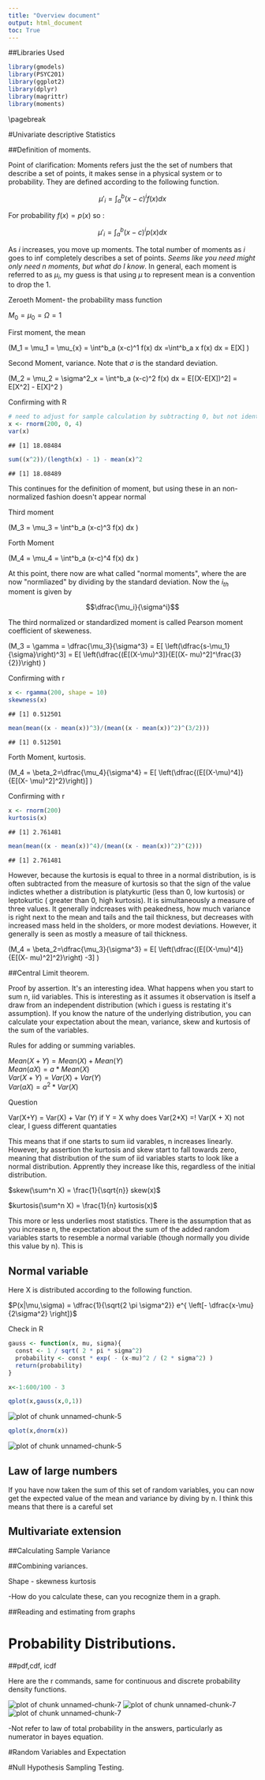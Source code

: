 ```yaml
---
title: "Overview document"
output: html_document
toc: True
---
```



##Libraries Used

```r
library(gmodels)
library(PSYC201)
library(ggplot2)
library(dplyr)
library(magrittr)
library(moments)
```
\pagebreak


#Univariate descriptive Statistics

##Definition of moments.

Point of clarification: Moments refers just the the set of numbers that describe a set of points, it makes sense in a physical system or to probability. They are defined according to the following function. 

$$\mu'_i = \int^b_a (x-c)^i f(x) dx$$

For probability $f(x)=p(x)$ so :

$$\mu'_i = \int^b_a (x-c)^i p(x) dx$$

As $i$ increases, you move up moments. The total number of moments as $i$ goes to $\inf$ completely describes a set of points. *Seems like you need might only need n moments, but what do I know*. In general, each moment is referred to as $\mu_i$, my guess is that using $\mu$ to represent mean is a convention to drop the 1. 



Zeroeth Moment- the probability mass function   
 
 $M_0 = \mu_0 = \Omega = 1$ 
 
First moment, the mean
  
\(M_1 = \mu_1 = \mu_{x} = \int^b_a (x-c)^1 f(x) dx =\int^b_a x f(x) dx  = E[X] \)     

Second Moment, variance. Note that $\sigma$ is the standard deviation.  
 
\(M_2 = \mu_2 = \sigma^2_x = \int^b_a (x-c)^2 f(x) dx  = E[(X-E[X])^2] = E[X^2] - E[X]^2 \)

Confirming with R

```r
# need to adjust for sample calculation by subtracting 0, but not identitcal
x <- rnorm(200, 0, 4)
var(x)
```

```
## [1] 18.08484
```

```r
sum((x^2))/(length(x) - 1) - mean(x)^2
```

```
## [1] 18.08489
```


This continues for the definition of moment, but using these in an non-normalized fashion doesn't appear normal


Third moment

\(M_3 = \mu_3 = \int^b_a (x-c)^3 f(x) dx \)  

Forth Moment

\(M_4 = \mu_4 = \int^b_a (x-c)^4 f(x) dx \)  

At this point, there now are what called "normal moments", where the are now "normliazed" by dividing by the  standard deviation. Now the $i_{th}$ moment is given by

$$\dfrac{\mu_i}{\sigma^i}$$

The third normalized or standardized moment is called Pearson moment coefficient of skeweness.


\(M_3 = \gamma = \dfrac{\mu_3}{\sigma^3} = E[ \left(\dfrac{s-\mu_1}{\sigma}\right)^3] = E[ \left(\dfrac{(E[(X-\mu)^3]}{E[(X-
mu)^2]^\frac{3}{2}}\right) \)

Confirming with r

```r
x <- rgamma(200, shape = 10)
skewness(x)
```

```
## [1] 0.512501
```

```r
mean(mean((x - mean(x))^3)/(mean((x - mean(x))^2)^(3/2)))
```

```
## [1] 0.512501
```

Forth Moment, kurtosis.

\(M_4 = \beta_2=\dfrac{\mu_4}{\sigma^4}  = E[ \left(\dfrac{(E[(X-\mu)^4]}{E[(X-
\mu)^2]^2}\right)]   \) 

Confirming with r

```r
x <- rnorm(200)
kurtosis(x)
```

```
## [1] 2.761481
```

```r
mean(mean((x - mean(x))^4)/(mean((x - mean(x))^2)^(2)))
```

```
## [1] 2.761481
```


However, because the kurtosis is equal to three in a normal distribution, is is often subtracted from the measure of kurtosis so that the sign of the value indictes whether a distribution is platykurtic (less than 0, low kurtosis) or leptokurtic ( greater than 0, high kurtosis). It is simultaneously a measure of three values. It generally indcreases with peakedness, how much variance is right next to the mean and tails and the tail thickness, but decreases with increased mass held in the sholders, or more modest deviations. However, it generally is seen as mostly a measure of tail thickness. 

\(M_4 = \beta_2=\dfrac{\mu_3}{\sigma^3}  = E[ \left(\dfrac{(E[(X-\mu)^4]}{E[(X-
mu)^2]^2}\right) -3]   \) 


##Central Limit theorem. 

Proof by assertion. It's an interesting idea. What happens when you start to sum n, iid variables. This is interesting as it assumes it observation is itself a draw from an independent distribution (which i guess is restating it's assumption). If you know the nature of the underlying distribution, you can calculate your expectation about the mean, variance, skew and kurtosis of the sum of the variables. 

Rules for adding or summing variables. 

$Mean(X+Y) = Mean(X) + Mean(Y)$  
$Mean(aX) = a * Mean(X)$  
$Var(X+Y) = Var(X) + Var(Y)$  
$Var(aX) = a^2 * Var(X)$  

Question 

Var(X+Y) = Var(X) + Var (Y)
if Y = X 
why does Var(2*X) =! Var(X + X) not clear, I guess different quantaties

This means that if one starts to sum iid varables, n increases linearly. However, by assertion the kurtosis and skew start to fall towards zero, meaning that distribution of the sum of iid variables starts to look like a normal distribution. Apprently they increase like this, regardless of the initial distribution. 

$skew(\sum^n X) = \frac{1}{\sqrt{n}} skew(x)$

$kurtosis(\sum^n X) = \frac{1}{n} kurtosis(x)$

This more or less underlies most statistics. There is the assumption that as you increase n, the expectation about the sum of the added random variables starts to resemble a normal variable (though normally you divide this value by n). This is 


## Normal variable 

Here X is distributed according to the following function.

$P(x|\mu,\sigma) = \dfrac{1}{\sqrt{2 \pi \sigma^2}} e^{ \left[- \dfrac{x-\mu}{2\sigma^2} \right]}$

Check in R

```r
gauss <- function(x, mu, sigma){
  const <- 1 / sqrt( 2 * pi * sigma^2)
  probability <- const * exp( - (x-mu)^2 / (2 * sigma^2) )
  return(probability)
} 

x<-1:600/100 - 3

qplot(x,gauss(x,0,1))
```

![plot of chunk unnamed-chunk-5](figure/unnamed-chunk-5-1.png) 

```r
qplot(x,dnorm(x))
```

![plot of chunk unnamed-chunk-5](figure/unnamed-chunk-5-2.png) 


## Law of large numbers 

If you have now taken the sum of this set of random variables, you can now get the expected value of the mean and variance by diving by n. I think this means that there is a careful set


## Multivariate extension




##Calculating Sample Variance



##Combining variances.


  

 







Shape - skewness kurtosis

-How do you calculate these, can you recognize them in a graph.




##Reading and estimating from graphs


# Probability Distributions.



##pdf,cdf, icdf   

Here are the r commands, same for continuous and discrete probability density functions.   


![plot of chunk unnamed-chunk-7](figure/unnamed-chunk-7-1.png) ![plot of chunk unnamed-chunk-7](figure/unnamed-chunk-7-2.png) ![plot of chunk unnamed-chunk-7](figure/unnamed-chunk-7-3.png) 

 -Not refer to law of total probability in the answers, particularly as numerator in bayes equation. 
 
 
#Random Variables and Expectation


#Null Hypothesis Sampling Testing.

